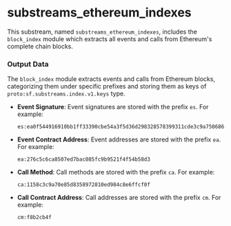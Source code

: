 # substreams_ethereum_indexes

This substream, named `substreams_ethereum_indexes`, includes the `block_index` module which extracts all events and calls from Ethereum's complete chain blocks.

### Output Data

The `block_index` module extracts events and calls from Ethereum blocks, categorizing them under specific prefixes and storing them as keys of `proto:sf.substreams.index.v1.keys` type.

- **Event Signature**: Event signatures are stored with the prefix `es`. For example:
    ```
    es:ea0f544916910bb1ff33390cbe54a3f5d36d298328578399311cde3c9a750686
    ```

- **Event Contract Address**: Event addresses are stored with the prefix `ea`. For example:
    ```
    ea:276c5c6ca8507ed7bac085fc9b9521f4f54b58d3
    ```

- **Call Method**: Call methods are stored with the prefix `ca`. For example:
    ```
    ca:1158c3c9a70e85d8358972810ed984c8e6ffcf0f
    ```

- **Call Contract Address**: Call addresses are stored with the prefix `cm`. For example:
    ```
    cm:f8b2cb4f
    ```

